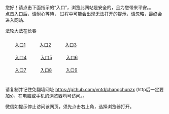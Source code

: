 您好！请点击下面指示的“入口”，浏览此网站是安全的，且为您带来平安。。 <br/>
点击入口后，请耐心等待， 过程中可能会出现无法打开的提示，请忽略，最终会进入网站. </br>

法轮大法在长春<br/>
<div style="padding:10px"><a style="margin:20px" target="_blank" href="https://due0opk8ntaui.cloudfront.net/2Qpsp?kfqcjblm" id="ccLink1" rel="nofollow">入口1</a> <a target="_blank" style="margin:20px" href="https://d2u5mid8ehakz5.cloudfront.net/2Qpsp?dqspnu" id="ccLink2" rel="nofollow">入口2</a> <a style="margin:20px" target="_blank" href="https://d3p9se8egsirzj.cloudfront.net/2Qpsp?rkcss" id="ccLink3" rel="nofollow">入口3</a></div>

<div style="padding:10px" ><a style="margin:20px" target="_blank" href="https://due0opk8ntaui.cloudfront.net/2Qpsp?kfqcjblm" id="ccLink4" rel="nofollow">入口4</a> <a style="margin:20px" href="https://d2u5mid8ehakz5.cloudfront.net/2Qpsp?dqspnu" target="_blank" id="ccLink5" rel="nofollow">入口5</a> <a style="margin:20px" href="https://d3p9se8egsirzj.cloudfront.net/2Qpsp?rkcss" target="_blank" id="ccLink6" rel="nofollow">入口6</a></div>

<div style="padding:10px"><a style="margin:20px" target="_blank" href="https://due0opk8ntaui.cloudfront.net/2Qpsp?kfqcjblm" id="ccLink7" rel="nofollow">入口7</a> <a style="margin:20px" href="https://d2u5mid8ehakz5.cloudfront.net/2Qpsp?dqspnu" target="_blank" id="ccLink8" rel="nofollow">入口8</a> <a style="margin:20px" target="_blank" href="https://d3p9se8egsirzj.cloudfront.net/2Qpsp?rkcss" id="ccLink9" rel="nofollow">入口9</a></div>

<br/>



请复制并记住免翻墙网址 https://github.com/yntd/changchunzx (http后一定要加s)，在电脑或手机的浏览器均可访问。。<br/>

微信如提示停止访问该网页，须先点击右上角，选择浏览器打开。
